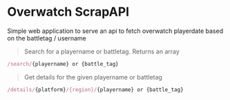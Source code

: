 # Overwatch ScrapAPI

Simple web application to serve an api to fetch overwatch playerdate based on the battletag / username

> Search for a playername or battletag. Returns an array
```js
/search/{playername} or {battle_tag}
```

> Get details for the given playername or battletag
```js
/details/{platform}/{region}/{playername} or {battle_tag}
```